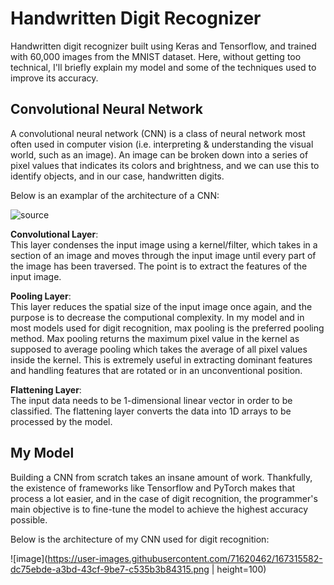 # Handwritten Digit Recognizer

Handwritten digit recognizer built using Keras and Tensorflow, and trained with 60,000 images from the MNIST dataset. Here, without getting too technical, I'll briefly explain my model and some of the techniques used to improve its accuracy.

## Convolutional Neural Network
A convolutional neural network (CNN) is a class of neural network most often used in computer vision (i.e. interpreting & understanding the visual world, such as an image). An image can be broken down into a series of pixel values that indicates its colors and brightness, and we can use this to identify objects, and in our case, handwritten digits.

Below is an examplar of the architecture of a CNN:

![source](https://miro.medium.com/max/1400/1*vkQ0hXDaQv57sALXAJquxA.jpeg)

**Convolutional Layer**:  
This layer condenses the input image using a kernel/filter, which takes in a section of an image and moves through the input image until every part of the image has been traversed. The point is to extract the features of the input image.

**Pooling Layer**:  
This layer reduces the spatial size of the input image once again, and the purpose is to decrease the computional complexity. In my model and in most models used for digit recognition, max pooling is the preferred pooling method. Max pooling returns the maximum pixel value in the kernel as supposed to average pooling which takes the average of all pixel values inside the kernel. This is extremely useful in extracting dominant features and handling features that are rotated or in an unconventional position.

**Flattening Layer**:  
The input data needs to be 1-dimensional linear vector in order to be classified. The flattening layer converts the data into 1D arrays to be processed by the model.

## My Model
Building a CNN from scratch takes an insane amount of work. Thankfully, the existence of frameworks like Tensorflow and PyTorch makes that process a lot easier, and in the case of digit recognition, the programmer's main objective is to fine-tune the model to achieve the highest accuracy possible. 

Below is the architecture of my CNN used for digit recognition:  

![image](https://user-images.githubusercontent.com/71620462/167315582-dc75ebde-a3bd-43cf-9be7-c535b3b84315.png | height=100)


